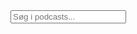 <div id="search-bar">
  <input type="text" placeholder="Søg i podcasts..." id="search-input">
</div>
<ul id="results"></ul>

<script>
// Hent alle RSS-feed-filer
const feeds = await fetch("https://api.github.com/repos/UmFzbXVz/podcasts/contents/")
  .then((response) => response.json())
  .then((data) => data.map((file) => file.download_url));

// Opret et Fuse.js-indeks
const fuse = new Fuse(feeds, {
  keys: ["title", "description"],
});

// Opdater resultaterne baseret på brugerens søgning
document.getElementById("search-input").addEventListener("input", (event) => {
  const results = fuse.search(event.target.value);
  const resultsList = document.getElementById("results");
  resultsList.innerHTML = "";

  results.forEach((result) => {
    const listItem = document.createElement("li");
    listItem.innerHTML = `
      <a href="${result.item.download_url}">${result.item.title}</a>
      <p>${result.item.description}</p>
    `;

    resultsList.appendChild(listItem);
  });
});
</script>
